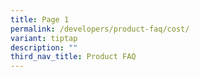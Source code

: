 ```yaml
---
title: Page 1
permalink: /developers/product-faq/cost/
variant: tiptap
description: ""
third_nav_title: Product FAQ
---
```

<p></p>